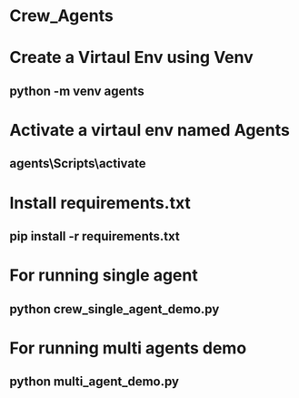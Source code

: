 # Crew_Agents

# Create a Virtaul Env using Venv 

## python -m venv agents

# Activate a virtaul env named Agents

## agents\Scripts\activate

# Install requirements.txt

## pip install -r requirements.txt

# For running single agent

## python crew_single_agent_demo.py

# For running multi agents demo

## python multi_agent_demo.py